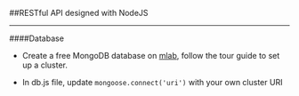 ##RESTful API designed with NodeJS

_____
####Database
- Create a free MongoDB database on [mlab](https://mlab.com/), follow the tour guide to set up a cluster.

- In db.js file, update `mongoose.connect('uri')` with your own cluster URI

